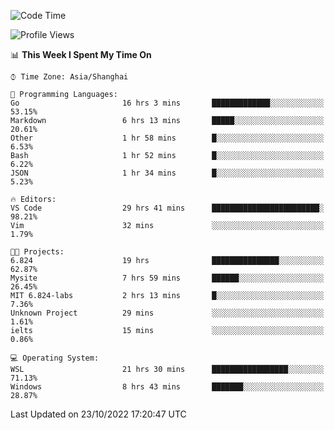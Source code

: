 <!--START_SECTION:waka-->
![Code Time](http://img.shields.io/badge/Code%20Time-253%20hrs%2045%20mins-blue)

![Profile Views](http://img.shields.io/badge/Profile%20Views-4-blue)

📊 **This Week I Spent My Time On** 

```text
⌚︎ Time Zone: Asia/Shanghai

💬 Programming Languages: 
Go                       16 hrs 3 mins       █████████████░░░░░░░░░░░░   53.15% 
Markdown                 6 hrs 13 mins       █████░░░░░░░░░░░░░░░░░░░░   20.61% 
Other                    1 hr 58 mins        █░░░░░░░░░░░░░░░░░░░░░░░░   6.53% 
Bash                     1 hr 52 mins        █░░░░░░░░░░░░░░░░░░░░░░░░   6.22% 
JSON                     1 hr 34 mins        █░░░░░░░░░░░░░░░░░░░░░░░░   5.23%

🔥 Editors: 
VS Code                  29 hrs 41 mins      ████████████████████████░   98.21% 
Vim                      32 mins             ░░░░░░░░░░░░░░░░░░░░░░░░░   1.79%

🐱‍💻 Projects: 
6.824                    19 hrs              ███████████████░░░░░░░░░░   62.87% 
Mysite                   7 hrs 59 mins       ██████░░░░░░░░░░░░░░░░░░░   26.45% 
MIT 6.824-labs           2 hrs 13 mins       █░░░░░░░░░░░░░░░░░░░░░░░░   7.36% 
Unknown Project          29 mins             ░░░░░░░░░░░░░░░░░░░░░░░░░   1.61% 
ielts                    15 mins             ░░░░░░░░░░░░░░░░░░░░░░░░░   0.86%

💻 Operating System: 
WSL                      21 hrs 30 mins      █████████████████░░░░░░░░   71.13% 
Windows                  8 hrs 43 mins       ███████░░░░░░░░░░░░░░░░░░   28.87%

```


 Last Updated on 23/10/2022 17:20:47 UTC
<!--END_SECTION:waka-->